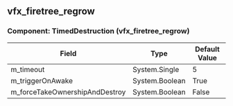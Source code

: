 ## vfx_firetree_regrow

### Component: TimedDestruction (vfx_firetree_regrow)

|Field|Type|Default Value|
|---|---|---|
|m_timeout|System.Single|5|
|m_triggerOnAwake|System.Boolean|True|
|m_forceTakeOwnershipAndDestroy|System.Boolean|False|

